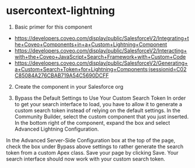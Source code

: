 # usercontext-lightning

1. Basic primer for this component

- https://developers.coveo.com/display/public/SalesforceV2/Integrating+the+Coveo+Components+in+a+Custom+Lightning+Component
- https://developers.coveo.com/display/public/SalesforceV2/Interacting+with+the+Coveo+JavaScript+Search+Framework+with+Custom+Code
- https://developers.coveo.com/display/public/SalesforceV2/Generating+a+Custom+Search+Token+for+Lightning+Components;jsessionid=C02C85084A276CBAB719A54C5690DCFF

2. Create the component in your Salesforce org

3. Bypass the Default Settings to Use Your Custom Search Token
  In order to get your search interface to load, you have to allow it to generate a custom search token instead of relying on the default settings.
  In the Community Builder,  select the custom component that you just inserted.
  In the bottom right of the component, expand the box and select Advanced Lightning Configuration.

  In the Advanced Server-Side Configuration box at the top of the page, check the box under Bypass above settings to rather generate the search token from a custom Apex class.
  Save your page by clicking Save.
  Your search interface should now work with your custom search token.
